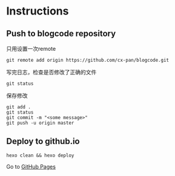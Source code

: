 # Instructions

## Push to blogcode repository

只用设置一次remote
```
git remote add origin https://github.com/cx-pan/blogcode.git
```

写完日志，检查是否修改了正确的文件
```
git status
```

保存修改
```
git add .
git status
git commit -m "<some message>"
git push -u origin master
```

## Deploy to github.io

```
hexo clean && hexo deploy
```

Go to [GitHub Pages](https://cx-pan.github.io)
